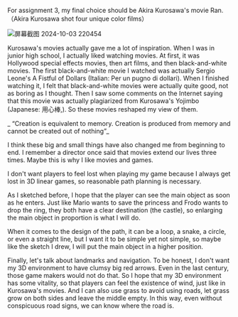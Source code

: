 For assignment 3, my final choice should be Akira Kurosawa's movie Ran. （Akira Kurosawa shot four unique color films）

![屏幕截图 2024-10-03 220454](https://github.com/user-attachments/assets/34c690ce-5e55-4fd4-a60c-6ac66fe0fca4)

Kurosawa's movies actually gave me a lot of inspiration. When I was in junior high school, I actually liked watching movies. At first, it was Hollywood special effects movies, then art films, and then black-and-white movies. The first black-and-white movie I watched was actually Sergio Leone's A Fistful of Dollars (Italian: Per un pugno di dollari). When I finished watching it, I felt that black-and-white movies were actually quite good, not as boring as I thought. Then I saw some comments on the Internet saying that this movie was actually plagiarized from Kurosawa's Yojimbo (Japanese: 用心棒,). So these movies reshaped my view of them.

_ “Creation is equivalent to memory. Creation is produced from memory and cannot be created out of nothing”_

I think these big and small things have also changed me from beginning to end. I remember a director once said that movies extend our lives three times. Maybe this is why I like movies and games.

I don't want players to feel lost when playing my game because I always get lost in 3D linear games, so reasonable path planning is necessary.

As I sketched before, I hope that the player can see the main object as soon as he enters. Just like Mario wants to save the princess and Frodo wants to drop the ring, they both have a clear destination (the castle), so enlarging the main object in proportion is what I will do.

When it comes to the design of the path, it can be a loop, a snake, a circle, or even a straight line, but I want it to be simple yet not simple, so maybe like the sketch I drew, I will put the main object in a higher position.

Finally, let's talk about landmarks and navigation. To be honest, I don't want my 3D environment to have clumsy big red arrows. Even in the last century, those game makers would not do that. So I hope that my 3D environment has some vitality, so that players can feel the existence of wind, just like in Kurosawa's movies. And I can also use grass to avoid using roads, let grass grow on both sides and leave the middle empty. In this way, even without conspicuous road signs, we can know where the road is.


